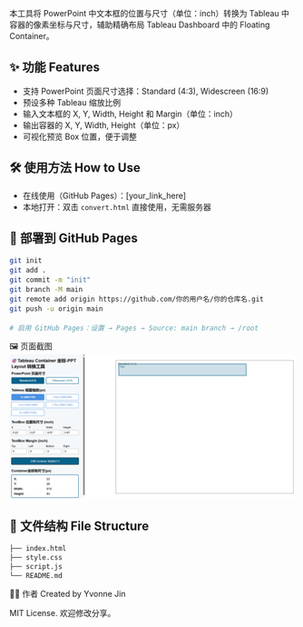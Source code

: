 
本工具将 PowerPoint 中文本框的位置与尺寸（单位：inch）转换为 Tableau 中容器的像素坐标与尺寸，辅助精确布局 Tableau Dashboard 中的 Floating Container。

## ✨ 功能 Features
- 支持 PowerPoint 页面尺寸选择：Standard (4:3), Widescreen (16:9)
- 预设多种 Tableau 缩放比例
- 输入文本框的 X, Y, Width, Height 和 Margin（单位：inch）
- 输出容器的 X, Y, Width, Height（单位：px）
- 可视化预览 Box 位置，便于调整

## 🛠️ 使用方法 How to Use
- 在线使用（GitHub Pages）：[your_link_here]
- 本地打开：双击 `convert.html` 直接使用，无需服务器

## 🚀 部署到 GitHub Pages
```bash
git init
git add .
git commit -m "init"
git branch -M main
git remote add origin https://github.com/你的用户名/你的仓库名.git
git push -u origin main

# 启用 GitHub Pages：设置 → Pages → Source: main branch → /root
```
🖼️ 页面截图
![alt text](image.png)

## 🧩 文件结构 File Structure
```
├── index.html
├── style.css
├── script.js
└── README.md
```

🙋‍♀️ 作者
Created by Yvonne Jin

MIT License. 欢迎修改分享。